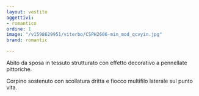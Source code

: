 ```yaml
---
layout: vestito
aggettivi:
- romantico
ordine: 1
image: "/v1598629951/viterbo/CSPH2606-min_mod_qcvyin.jpg"
brand: romantic

---
```

Abito da sposa in tessuto strutturato con effetto decorativo a pennellate pittoriche.

Corpino sostenuto con scollatura dritta e fiocco multifilo laterale sul punto vita.